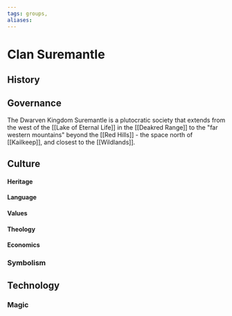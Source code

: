 ```yaml
---
tags: groups, 
aliases:
---
```


# Clan Suremantle
## History


## Governance
The Dwarven Kingdom Suremantle is a plutocratic society that extends from the west of the [[Lake of Eternal Life]] in the [[Deakred Range]] to the "far western mountains" beyond the [[Red Hills]] - the space north of [[Kailkeep]], and closest to the [[Wildlands]].
## Culture
#### Heritage
#### Language
#### Values
#### Theology
#### Economics
### Symbolism
## Technology
### Magic